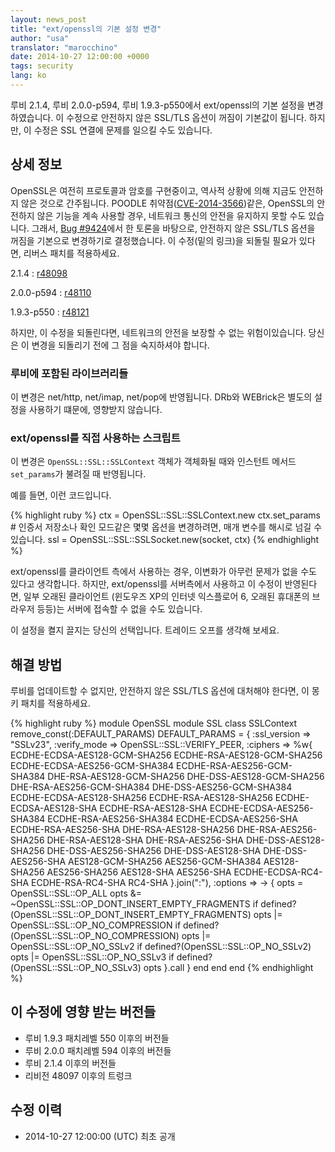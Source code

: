 ```yaml
---
layout: news_post
title: "ext/openssl의 기본 설정 변경"
author: "usa"
translator: "marocchino"
date: 2014-10-27 12:00:00 +0000
tags: security
lang: ko
---
```


루비 2.1.4, 루비 2.0.0-p594, 루비 1.9.3-p550에서 ext/openssl의 기본 설정을
변경하였습니다.
이 수정으로 안전하지 않은 SSL/TLS 옵션이 꺼짐이 기본값이 됩니다.
하지만, 이 수정은 SSL 연결에 문제를 일으킬 수도 있습니다.

## 상세 정보

OpenSSL은 여전히 프로토콜과 암호를 구현중이고, 역사적 상황에 의해 지금도 안전하지 않은 것으로 간주됩니다.
POODLE 취약점([CVE-2014-3566](http://cve.mitre.org/cgi-bin/cvename.cgi?name=CVE-2014-3566))같은,
OpenSSL의 안전하지 않은 기능을 계속 사용할 경우,
네트워크 통신의 안전을 유지하지 못할 수도 있습니다.
그래서, [Bug #9424](https://bugs.ruby-lang.org/issues/9424)에서 한 토론을 바탕으로,
안전하지 않은 SSL/TLS 옵션을 꺼짐을 기본으로 변경하기로 결정했습니다.
이 수정(밑의 링크)을 되돌릴 필요가 있다면, 리버스 패치를 적용하세요.

2.1.4
: [r48098](http://svn.ruby-lang.org/cgi-bin/viewvc.cgi?revision=48098&view=revision)

2.0.0-p594
: [r48110](http://svn.ruby-lang.org/cgi-bin/viewvc.cgi?revision=48110&view=revision)

1.9.3-p550
: [r48121](http://svn.ruby-lang.org/cgi-bin/viewvc.cgi?revision=48121&view=revision)

하지만, 이 수정을 되돌린다면, 네트워크의 안전을 보장할 수 없는 위험이있습니다.
당신은 이 변경을 되돌리기 전에 그 점을 숙지하셔야 합니다.

### 루비에 포함된 라이브러리들

이 변경은 net/http, net/imap, net/pop에 반영됩니다.
DRb와 WEBrick은 별도의 설정을 사용하기 떄문에, 영향받지 않습니다.

### ext/openssl를 직접 사용하는 스크립트

이 변경은 `OpenSSL::SSL::SSLContext` 객체가 객체화될 때와 인스턴트 메서드 `set_params`가 불려질 때 반영됩니다.

예를 들면, 이런 코드입니다.

{% highlight ruby %}
ctx = OpenSSL::SSL::SSLContext.new
ctx.set_params  # 인증서 저장소나 확인 모드같은 몇몇 옵션을 변경하려면, 매개 변수를 해시로 넘길 수 있습니다.
ssl = OpenSSL::SSL::SSLSocket.new(socket, ctx)
{% endhighlight %}

ext/openssl를 클라이언트 측에서 사용하는 경우, 이변화가 아무런 문제가 없을 수도
있다고 생각합니다.
하지만, ext/openssl를 서버측에서 사용하고 이 수정이 반영된다면, 일부 오래된
클라이언트 (윈도우즈 XP의 인터넷 익스플로어 6, 오래된 휴대폰의 브라우저 등등)는
서버에 접속할 수 없을 수도 있습니다.

이 설정을 켤지 끌지는 당신의 선택입니다. 트레이드 오프를 생각해 보세요.

## 해결 방법

루비를 업데이트할 수 없지만, 안전하지 않은 SSL/TLS 옵션에 대처해야 한다면, 이 몽키
패치를 적용하세요.

{% highlight ruby %}
module OpenSSL
  module SSL
    class SSLContext
      remove_const(:DEFAULT_PARAMS)
      DEFAULT_PARAMS = {
        :ssl_version => "SSLv23",
        :verify_mode => OpenSSL::SSL::VERIFY_PEER,
        :ciphers => %w{
          ECDHE-ECDSA-AES128-GCM-SHA256
          ECDHE-RSA-AES128-GCM-SHA256
          ECDHE-ECDSA-AES256-GCM-SHA384
          ECDHE-RSA-AES256-GCM-SHA384
          DHE-RSA-AES128-GCM-SHA256
          DHE-DSS-AES128-GCM-SHA256
          DHE-RSA-AES256-GCM-SHA384
          DHE-DSS-AES256-GCM-SHA384
          ECDHE-ECDSA-AES128-SHA256
          ECDHE-RSA-AES128-SHA256
          ECDHE-ECDSA-AES128-SHA
          ECDHE-RSA-AES128-SHA
          ECDHE-ECDSA-AES256-SHA384
          ECDHE-RSA-AES256-SHA384
          ECDHE-ECDSA-AES256-SHA
          ECDHE-RSA-AES256-SHA
          DHE-RSA-AES128-SHA256
          DHE-RSA-AES256-SHA256
          DHE-RSA-AES128-SHA
          DHE-RSA-AES256-SHA
          DHE-DSS-AES128-SHA256
          DHE-DSS-AES256-SHA256
          DHE-DSS-AES128-SHA
          DHE-DSS-AES256-SHA
          AES128-GCM-SHA256
          AES256-GCM-SHA384
          AES128-SHA256
          AES256-SHA256
          AES128-SHA
          AES256-SHA
          ECDHE-ECDSA-RC4-SHA
          ECDHE-RSA-RC4-SHA
          RC4-SHA
        }.join(":"),
        :options => -> {
          opts = OpenSSL::SSL::OP_ALL
          opts &= ~OpenSSL::SSL::OP_DONT_INSERT_EMPTY_FRAGMENTS if defined?(OpenSSL::SSL::OP_DONT_INSERT_EMPTY_FRAGMENTS)
          opts |= OpenSSL::SSL::OP_NO_COMPRESSION if defined?(OpenSSL::SSL::OP_NO_COMPRESSION)
          opts |= OpenSSL::SSL::OP_NO_SSLv2 if defined?(OpenSSL::SSL::OP_NO_SSLv2)
          opts |= OpenSSL::SSL::OP_NO_SSLv3 if defined?(OpenSSL::SSL::OP_NO_SSLv3)
          opts
        }.call
      }
    end
  end
end
{% endhighlight %}

## 이 수정에 영향 받는 버전들

* 루비 1.9.3 패치레벨 550 이후의 버전들
* 루비 2.0.0 패치레벨 594 이후의 버전들
* 루비 2.1.4 이후의 버전들
* 리비전 48097 이후의 트렁크

## 수정 이력

* 2014-10-27 12:00:00 (UTC) 최초 공개
